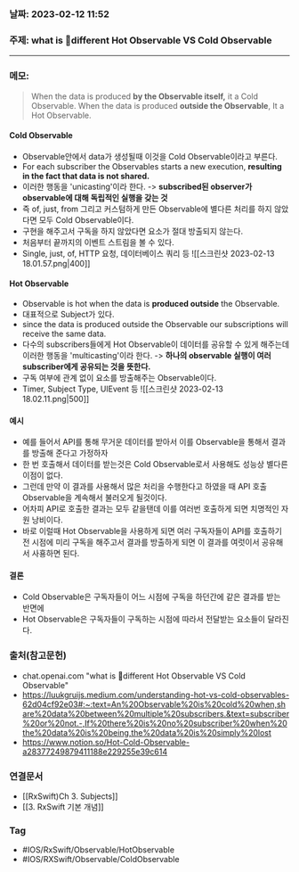 ### 날짜: 2023-02-12 11:52

### 주제: what is different Hot Observable VS Cold Observable
---
### 메모: 
> When the data is produced **by the Observable itself,** it a Cold Observable.
> When the data is produced **outside the Observable**, It a Hot Observable.
#### Cold Observable 
- Observable안에서 data가 생성될때 이것을 Cold Observable이라고 부른다.
-  For each subscriber the Observables starts a new execution, **resulting in the fact that data is not shared.**
- 이러한 행동을 'unicasting'이라 한다. -> **subscribed된 observer가 observable에 대해 독립적인 실행을 갖는 것**
- 즉 of, just, from 그리고 커스텀하게 만든 Observable에 별다른 처리를 하지 않았다면 모두 Cold Observable이다.
- 구현을 해주고서 구독을 하지 않았다면 요소가 절대 방출되지 않는다. 
- 처음부터 끝까지의 이벤트 스트림을 볼 수 있다. 
- Single, just, of, HTTP 요청, 데이터베이스 쿼리 등
![[스크린샷 2023-02-13 18.01.57.png|400]]
#### Hot Observable
- Observable is hot when the data is **produced outside** the Observable. 
- 대표적으로 Subject가 있다.
- since the data is produced outside the Observable our subscriptions will receive the same data. 
- 다수의 subscribers들에게 Hot Observable이 데이터를 공유할 수 있게 해주는데 이러한 행동을 'multicasting'이라 한다. -> **하나의 observable 실행이 여러 subscriber에게 공유되는 것을 뜻한다.** 
- 구독 여부에 관계 없이 요소를 방출해주는 Observable이다. 
- Timer, Subject Type, UIEvent 등 
![[스크린샷 2023-02-13 18.02.11.png|500]]
#### 예시 
- 예를 들어서 API를 통해 무거운 데이터를 받아서 이를 Observable을 통해서 결과를 방출해 준다고 가정하자 
- 한 번 호출해서 데이터를 받는것은 Cold Observable로서 사용해도 성능상 별다른 이점이 없다. 
- 그런데 만약 이 결과를 사용해서 많은 처리을 수행한다고 하였을 때 API 호출 Observable을 계속해서 불러오게 될것이다. 
- 어차피 API로 호출한 결과는 모두 같을탠데 이를 여러번 호출하게 되면 치명적인 자원 낭비이다. 
- 바로 이럴때 Hot Observable을 사용하게 되면 여러 구독자들이 API를 호출하기 전 시점에 미리 구독을 해주고서 결과를 방출하게 되면 이 결과를 여럿이서 공유해서 사횽하면 된다. 
#### 결론 
- Cold Observable은 구독자들이 어느 시점에 구독을 하던간에 같은 결과를 받는 반면에 
- Hot Observable은 구독자들이 구독하는 시점에 따라서 전달받는 요소들이 달라진다.

### 출처(참고문헌) 
- chat.openai.com "what is different Hot Observable VS Cold Observable"
- https://luukgruijs.medium.com/understanding-hot-vs-cold-observables-62d04cf92e03#:~:text=An%20Observable%20is%20cold%20when,share%20data%20between%20multiple%20subscribers.&text=subscriber%20or%20not.-,If%20there%20is%20no%20subscriber%20when%20the%20data%20is%20being,the%20data%20is%20simply%20lost
- https://www.notion.so/Hot-Cold-Observable-a28377249879411188e229255e39c614

### 연결문서 
- [[RxSwift)Ch 3. Subjects]]
- [[3. RxSwift 기본 개념]]

### Tag
- #IOS/RxSwift/Observable/HotObservable 
- #IOS/RXSwift/Observable/ColdObservable